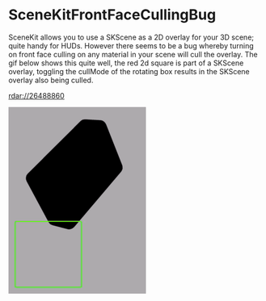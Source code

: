 # SceneKitFrontFaceCullingBug
SceneKit allows you to use a SKScene as a 2D overlay for your 3D scene; quite handy for HUDs. However there seems to be a bug whereby turning on front face culling on any material in your scene will cull the overlay. The gif below shows this quite well, the red 2d square is part of a SKScene overlay, toggling the cullMode of the rotating box results in the SKScene overlay also being culled.

[rdar://26488860](https://openradar.appspot.com/radar?id=6129360947904512)

![FF culling bug illustration](doc/FFculling.gif)


